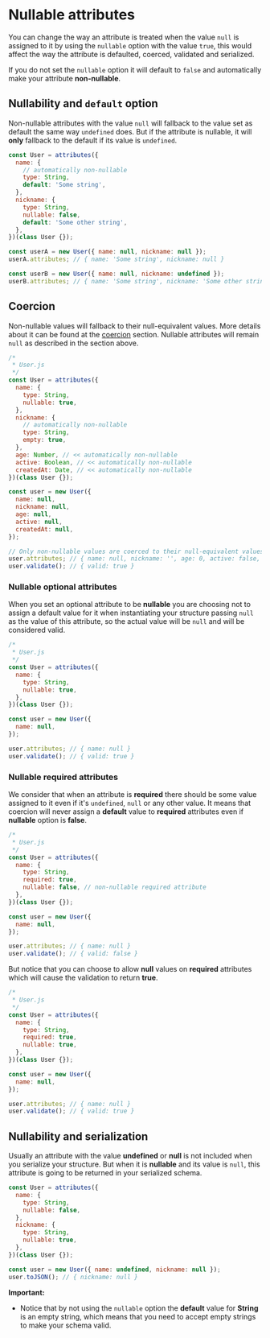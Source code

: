 # Nullable attributes

You can change the way an attribute is treated when the value `null` is assigned to it by using the `nullable` option with the value `true`, this would affect the way the attribute is defaulted, coerced, validated and serialized.

If you do not set the `nullable` option it will default to `false` and automatically make your attribute **non-nullable**.

## Nullability and `default` option

Non-nullable attributes with the value `null` will fallback to the value set as default the same way `undefined` does. But if the attribute is nullable, it will **only** fallback to the default if its value is `undefined`.

```javascript
const User = attributes({
  name: {
    // automatically non-nullable
    type: String,
    default: 'Some string',
  },
  nickname: {
    type: String,
    nullable: false,
    default: 'Some other string',
  },
})(class User {});

const userA = new User({ name: null, nickname: null });
userA.attributes; // { name: 'Some string', nickname: null }

const userB = new User({ name: null, nickname: undefined });
userB.attributes; // { name: 'Some string', nickname: 'Some other string' }
```

## Coercion

Non-nullable values will fallback to their null-equivalent values. More details about it can be found at the [coercion](https://github.com/talyssonoc/structure/tree/3f527c1185c866a03a33d3ac10d0ef4c32d1f050/docs/schema-concept/coercion/README.md) section. Nullable attributes will remain `null` as described in the section above.

```javascript
/*
 * User.js
 */
const User = attributes({
  name: {
    type: String,
    nullable: true,
  },
  nickname: {
    // automatically non-nullable
    type: String,
    empty: true,
  },
  age: Number, // << automatically non-nullable
  active: Boolean, // << automatically non-nullable
  createdAt: Date, // << automatically non-nullable
})(class User {});

const user = new User({
  name: null,
  nickname: null,
  age: null,
  active: null,
  createdAt: null,
});

// Only non-nullable values are coerced to their null-equivalent values
user.attributes; // { name: null, nickname: '', age: 0, active: false, createdAt: 1970-01-01T00:00:00.000Z }
user.validate(); // { valid: true }
```

### Nullable optional attributes

When you set an optional attribute to be **nullable** you are choosing not to assign a default value for it when instantiating your structure passing `null` as the value of this attribute, so the actual value will be `null` and will be considered valid.

```javascript
/*
 * User.js
 */
const User = attributes({
  name: {
    type: String,
    nullable: true,
  },
})(class User {});

const user = new User({
  name: null,
});

user.attributes; // { name: null }
user.validate(); // { valid: true }
```

### Nullable required attributes

We consider that when an attribute is **required** there should be some value assigned to it even if it's `undefined`, `null` or any other value. It means that coercion will never assign a **default** value to **required** attributes even if **nullable** option is **false**.

```javascript
/*
 * User.js
 */
const User = attributes({
  name: {
    type: String,
    required: true,
    nullable: false, // non-nullable required attribute
  },
})(class User {});

const user = new User({
  name: null,
});

user.attributes; // { name: null }
user.validate(); // { valid: false }
```

But notice that you can choose to allow **null** values on **required** attributes which will cause the validation to return **true**.

```javascript
/*
 * User.js
 */
const User = attributes({
  name: {
    type: String,
    required: true,
    nullable: true,
  },
})(class User {});

const user = new User({
  name: null,
});

user.attributes; // { name: null }
user.validate(); // { valid: true }
```

## Nullability and serialization

Usually an attribute with the value **undefined** or **null** is not included when you serialize your structure. But when it is **nullable** and its value is `null`, this attribute is going to be returned in your serialized schema.

```javascript
const User = attributes({
  name: {
    type: String,
    nullable: false,
  },
  nickname: {
    type: String,
    nullable: true,
  },
})(class User {});

const user = new User({ name: undefined, nickname: null });
user.toJSON(); // { nickname: null }
```

**Important:**

* Notice that by not using the `nullable` option the **default** value for **String** is an empty string, which means that you need to accept empty strings to make your schema valid.

